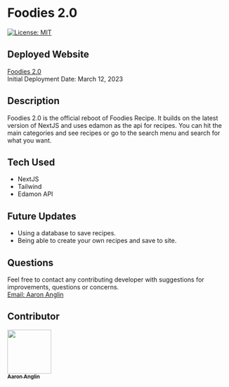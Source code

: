 # Foodies 2.0
[![License: MIT](https://img.shields.io/badge/License-MIT-yellow.svg)](https://opensource.org/licenses/MIT)

## Deployed Website
[Foodies 2.0](https://foodies2.vercel.app/) <br>
Initial Deployment Date: March 12, 2023

## Description
Foodies 2.0 is the official reboot of Foodies Recipe. It builds on the latest version of NextJS and uses edamon as the api for recipes. You can hit the main categories and see recipes or go to the search menu and search for what you want.

## Tech Used
- NextJS
- Tailwind
- Edamon API

## Future Updates
- Using a database to save recipes.
- Being able to create your own recipes and save to site.

## Questions
Feel free to contact any contributing developer with suggestions for improvements, questions or concerns.
<br>
[Email: Aaron Anglin](mailto:aaron.anglin101@gmail.com)

## Contributor
<td align="center"><a href="https://github.com/aanglin"><img src="https://avatars.githubusercontent.com/u/101485583?v=4" width="100px;" alt=""/><br /><sub><b>Aaron Anglin</b></sub></a></td>